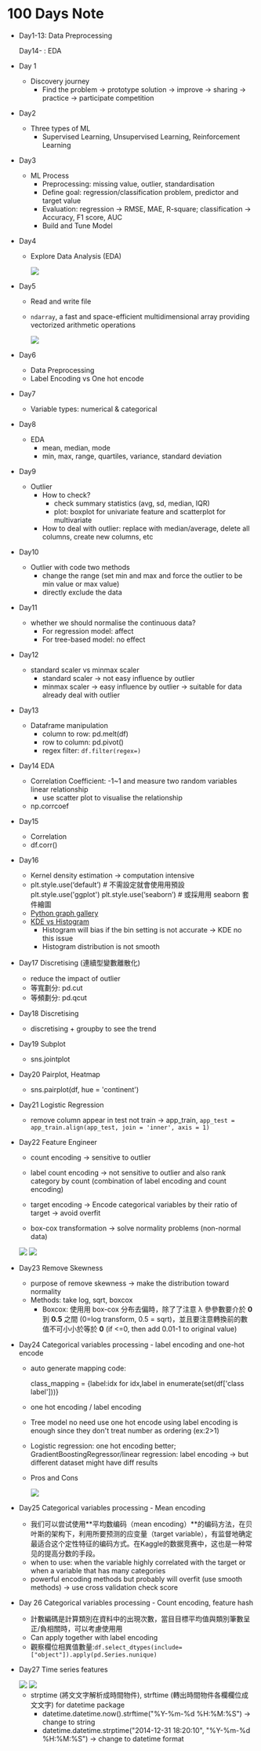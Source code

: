 # 100 Days Note

* Day1-13: Data Preprocessing
  
  Day14- : EDA
  
* Day 1
  
  * Discovery journey
    * Find the problem -> prototype solution -> improve -> sharing -> practice -> participate competition
  
* Day2
  * Three types of ML
    * Supervised Learning, Unsupervised Learning, Reinforcement Learning
  
* Day3
  * ML Process	
    * Preprocessing: missing value, outlier, standardisation
    * Define goal: regression/classification problem, predictor and target value
    * Evaluation: regression -> RMSE, MAE, R-square; classification -> Accuracy, F1 score, AUC
    * Build and Tune Model

* Day4

  * Explore Data Analysis (EDA)

    <img src='Screenshots/data_analysis_process.png'>

* Day5

  * Read and write file

  * `ndarray`, a fast and space-efficient multidimensional array providing vectorized arithmetic operations

    <img src='Screenshots/data_loading_efficiency.png'>

* Day6
  * Data Preprocessing
  * Label Encoding vs One hot encode
  
* Day7

  * Variable types: numerical & categorical

* Day8

  * EDA
    * mean, median, mode
    * min, max, range, quartiles, variance, standard deviation

* Day9
  * Outlier
    * How to check?
      * check summary statistics (avg, sd, median, IQR)
      * plot: boxplot for univariate feature and scatterplot for multivariate
    * How to deal with outlier: replace with median/average, delete all columns, create new columns, etc

* Day10
  * Outlier with code two methods
    * change the range (set min and max and force the outlier to be min value or max value)
    * directly exclude the data
* Day11
  * whether we should normalise the continuous data?
    * For regression model: affect
    * For tree-based model: no effect
* Day12
  * standard scaler vs minmax scaler
    * standard scaler -> not easy influence by outlier
    *  minmax scaler -> easy influence by outlier -> suitable for data already deal with outlier
* Day13
  * Dataframe manipulation
    * column to row: pd.melt(df)
    * row to column: pd.pivot()
    * regex filter: `df.filter(regex=)`
* Day14 EDA
  * Correlation Coefficient: -1~1 and measure two random variables linear relationship
    * use scatter plot to visualise the relationship
  * np.corrcoef
* Day15 
  * Correlation
  * df.corr()
* Day16 
  * Kernel density estimation -> computation intensive
  * plt.style.use(‘default’) # 不需設定就會使⽤用預設
    plt.style.use('ggplot')
    plt.style.use(‘seaborn’) # 或採⽤用 seaborn 套件繪圖
  * [Python graph gallery](<https://python-graph-gallery.com/>)
  * [KDE vs Histogram](<https://blog.csdn.net/unixtch/article/details/78556499>)
    * Histogram will bias if the bin setting is not accurate -> KDE no this issue
    * Histogram distribution is not smooth

* Day17 Discretising (連續型變數離散化)

  * reduce the impact of outlier
  * 等寬劃分: pd.cut
  * 等頻劃分: pd.qcut

* Day18 Discretising

  * discretising + groupby to see the trend

* Day19 Subplot

  * sns.jointplot

* Day20 Pairplot, Heatmap

  * sns.pairplot(df, hue = 'continent')

* Day21 Logistic Regression

  * remove column appear in test not train -> app_train, `app_test = app_train.align(app_test, join = 'inner', axis = 1)`

* Day22 Feature Engineer

  * count encoding -> sensitive to outlier

  * label count encoding -> not sensitive to outlier and also rank category by count (combination of label encoding and count encoding)

  * target encoding ->  Encode categorical variables by their ratio of target -> avoid overfit

  * box-cox transformation -> solve normality problems (non-normal data)

    

  <img src= "screenshots/feature_engineer.png">

  

  <img src="screenshots/ml_process.png">

* Day23 Remove Skewness
  * purpose of remove skewness -> make the distribution toward normality
  * Methods: take log, sqrt, boxcox
    * Boxcox: 使⽤用 box-cox 分布去偏時，除了了注意 λ 參參數要介於 **0**
      到 **0.5** 之間 (0=log transform, 0.5 = sqrt)，並且要注意轉換前的數值不可⼩小於等於 **0** (if <=0, then add 0.01-1 to original value)

* Day24 Categorical variables processing - label encoding and one-hot encode

  * auto generate mapping code: 

    class_mapping = {label:idx for idx,label in enumerate(set(df['class label']))}

  * one hot encoding / label encoding

  * Tree model no need use one hot encode using label encoding is enough since they don't treat number as ordering (ex:2>1)

  * Logistic regression: one hot encoding better; GradientBoostingRegressor/linear regression: label encoding -> but different dataset might have diff results

  * Pros and Cons

    <img src="screenshots/categorical_variable_encoding.png">

* Day25 Categorical variables processing - Mean encoding
  * 我们可以尝试使用**平均数编码（mean encoding）**的编码方法，在贝叶斯的架构下，利用所要预测的应变量（target variable），有监督地确定最适合这个定性特征的编码方式。在Kaggle的数据竞赛中，这也是一种常见的提高分数的手段。
  * when to use: when the variable highly correlated with the target or when a variable that has many categories
  * powerful encoding methods but probably will overfit (use smooth methods) -> use cross validation check score

* Day 26  Categorical variables processing - Count encoding, feature hash

  * 計數編碼是計算類別在資料中的出現次數，當⽬目標平均值與類別筆數呈正/負相關時，可以考慮使⽤用
  * Can apply together with label encoding
  * 觀察欄位相異值數量:`df.select_dtypes(include=["object"]).apply(pd.Series.nunique)`

* Day27 Time series features

  <img src="screenshots/time_series_processing.png">

  <img src="screenshots/time_series_processing2.png">

  * strptime (將⽂文字解析成時間物件), strftime (轉出時間物件各欄欄位成⽂文字) for datetime package
    * datetime.datetime.now().strftime("%Y-%m-%d %H:%M:%S") -> change to string
    * datetime.datetime.strptime("2014-12-31 18:20:10", "%Y-%m-%d %H:%M:%S") -> change to datetime format